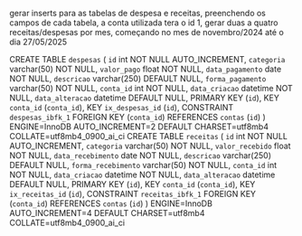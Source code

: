 gerar inserts para as tabelas de despesa e receitas, preenchendo os campos de cada tabela, a conta utilizada tera o id 1, gerar duas a quatro receitas/despesas por mes, começando no mes de novembro/2024 até o dia 27/05/2025

CREATE TABLE `despesas` (
   `id` int NOT NULL AUTO_INCREMENT,
   `categoria` varchar(50) NOT NULL,
   `valor_pago` float NOT NULL,
   `data_pagamento` date NOT NULL,
   `descricao` varchar(250) DEFAULT NULL,
   `forma_pagamento` varchar(50) NOT NULL,
   `conta_id` int NOT NULL,
   `data_criacao` datetime NOT NULL,
   `data_alteracao` datetime DEFAULT NULL,
   PRIMARY KEY (`id`),
   KEY `conta_id` (`conta_id`),
   KEY `ix_despesas_id` (`id`),
   CONSTRAINT `despesas_ibfk_1` FOREIGN KEY (`conta_id`) REFERENCES `contas` (`id`)
 ) ENGINE=InnoDB AUTO_INCREMENT=2 DEFAULT CHARSET=utf8mb4 COLLATE=utf8mb4_0900_ai_ci
CREATE TABLE `receitas` (
   `id` int NOT NULL AUTO_INCREMENT,
   `categoria` varchar(50) NOT NULL,
   `valor_recebido` float NOT NULL,
   `data_recebimento` date NOT NULL,
   `descricao` varchar(250) DEFAULT NULL,
   `forma_recebimento` varchar(50) NOT NULL,
   `conta_id` int NOT NULL,
   `data_criacao` datetime NOT NULL,
   `data_alteracao` datetime DEFAULT NULL,
   PRIMARY KEY (`id`),
   KEY `conta_id` (`conta_id`),
   KEY `ix_receitas_id` (`id`),
   CONSTRAINT `receitas_ibfk_1` FOREIGN KEY (`conta_id`) REFERENCES `contas` (`id`)
 ) ENGINE=InnoDB AUTO_INCREMENT=4 DEFAULT CHARSET=utf8mb4 COLLATE=utf8mb4_0900_ai_ci